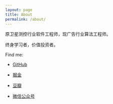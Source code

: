 ```yaml
---
layout: page
title: About
permalink: /about/
---
```


原卫星测控行业软件工程师，现广告行业算法工程师。

终身学习者，价值投资者。

Find me:

* [GitHub](https://github.com/yifeitao)
* [掘金](https://juejin.im/user/5c507112518825253316124d)
* [豆瓣](https://www.douban.com/people/yisha7/)

* [微信公众号](https://weixin.sogou.com/link?url=dn9a_-gY295K0Rci_xozVXfdMkSQTLW6EzDJysI4ql5MPrOUp16838dGRMI7NnPq6TbfVw--SySdYJmv-1PCogwvDqyjOWdzzkAL7vbQ8awC_beYXp70j_mpzx-dZ9iRDpQQw9i7mNIH6rC54JCH1slsFFgYLP1d6RGF8BrdLKNOCRu1Kv-igEIYS9bKk_0W_RyI4fXyvwWUanguGMvEuWRTpLLTNgHY&type=1&query=%E7%AC%AC%E4%BA%8C%E7%B1%BB%E8%BF%9B%E5%8C%96&k=96&h=_)

